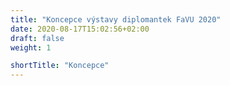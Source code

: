 ```yaml
---
title: "Koncepce výstavy diplomantek FaVU 2020"
date: 2020-08-17T15:02:56+02:00
draft: false
weight: 1

shortTitle: "Koncepce"
---
```

